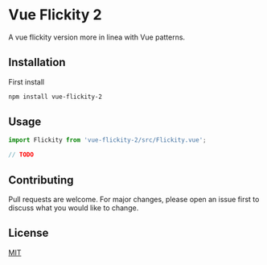 # Vue Flickity 2

A vue flickity version more in linea with Vue patterns.

## Installation

First install 

```bash
npm install vue-flickity-2
```

## Usage

```js
import Flickity from 'vue-flickity-2/src/Flickity.vue';

// TODO
```

## Contributing
Pull requests are welcome. For major changes, please open an issue first to discuss what you would like to change.

## License
[MIT](https://choosealicense.com/licenses/mit/)